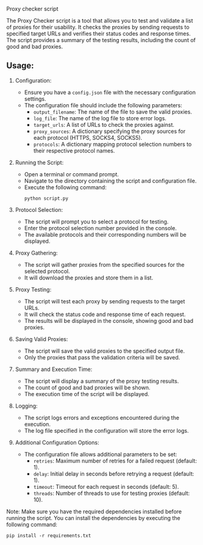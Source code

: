 Proxy checker script



The Proxy Checker script is a tool that allows you to test and validate a list of proxies for their usability. It checks the proxies by sending requests to specified target URLs and verifies their status codes and response times. The script provides a summary of the testing results, including the count of good and bad proxies.

Usage:
------

1. Configuration:
   - Ensure you have a `config.json` file with the necessary configuration settings.
   - The configuration file should include the following parameters:
     - `output_filename`: The name of the file to save the valid proxies.
     - `log_file`: The name of the log file to store error logs.
     - `target_urls`: A list of URLs to check the proxies against.
     - `proxy_sources`: A dictionary specifying the proxy sources for each protocol (HTTPS, SOCKS4, SOCKS5).
     - `protocols`: A dictionary mapping protocol selection numbers to their respective protocol names.

2. Running the Script:
   - Open a terminal or command prompt.
   - Navigate to the directory containing the script and configuration file.
   - Execute the following command:
     ```
     python script.py
     ```

3. Protocol Selection:
   - The script will prompt you to select a protocol for testing.
   - Enter the protocol selection number provided in the console.
   - The available protocols and their corresponding numbers will be displayed.

4. Proxy Gathering:
   - The script will gather proxies from the specified sources for the selected protocol.
   - It will download the proxies and store them in a list.

5. Proxy Testing:
   - The script will test each proxy by sending requests to the target URLs.
   - It will check the status code and response time of each request.
   - The results will be displayed in the console, showing good and bad proxies.

6. Saving Valid Proxies:
   - The script will save the valid proxies to the specified output file.
   - Only the proxies that pass the validation criteria will be saved.

7. Summary and Execution Time:
   - The script will display a summary of the proxy testing results.
   - The count of good and bad proxies will be shown.
   - The execution time of the script will be displayed.

8. Logging:
   - The script logs errors and exceptions encountered during the execution.
   - The log file specified in the configuration will store the error logs.

9. Additional Configuration Options:
   - The configuration file allows additional parameters to be set:
     - `retries`: Maximum number of retries for a failed request (default: 1).
     - `delay`: Initial delay in seconds before retrying a request (default: 1).
     - `timeout`: Timeout for each request in seconds (default: 5).
     - `threads`: Number of threads to use for testing proxies (default: 10).

Note: Make sure you have the required dependencies installed before running the script. You can install the dependencies by executing the following command:

``
pip install -r requirements.txt
``
